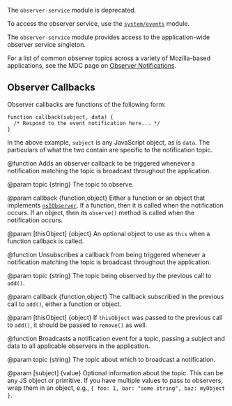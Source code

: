 <!-- This Source Code Form is subject to the terms of the Mozilla Public
   - License, v. 2.0. If a copy of the MPL was not distributed with this
   - file, You can obtain one at http://mozilla.org/MPL/2.0/. -->

<!-- contributed by Atul Varma [atul@mozilla.com]  -->
<!-- edited by Noelle Murata [fiveinchpixie@gmail.com]  -->

<div class="warning">
<p>The <code>observer-service</code> module is deprecated.</p>
<p>To access the observer service, use the
<a href="modules/sdk/system/events.html"><code>system/events</code></a>
module.</p>
</div>

The `observer-service` module provides access to the
application-wide observer service singleton.

For a list of common observer topics across a variety of Mozilla-based
applications, see the MDC page on
[Observer Notifications](https://developer.mozilla.org/en/Observer_Notifications).

## Observer Callbacks ##

Observer callbacks are functions of the following form:

    function callback(subject, data) {
      /* Respond to the event notification here... */
    }

In the above example, `subject` is any JavaScript object, as is
`data`.  The particulars of what the two contain are specific
to the notification topic.

<api name="add">
@function
  Adds an observer callback to be triggered whenever a notification matching the
  topic is broadcast throughout the application.

@param topic {string}
  The topic to observe.

@param callback {function,object}
  Either a function or an object that implements [`nsIObserver`](http://mxr.mozilla.org/mozilla-central/source/xpcom/ds/nsIObserver.idl).
  If a function, then it is called when the notification occurs.  If an object,
  then its `observe()` method is called when the notification occurs.

@param [thisObject] {object}
  An optional object to use as `this` when a function callback is called.
</api>

<api name="remove">
@function
  Unsubscribes a callback from being triggered whenever a notification
  matching the topic is broadcast throughout the application.

@param topic {string}
  The topic being observed by the previous call to `add()`.

@param callback {function,object}
  The callback subscribed in the previous call to `add()`, either a function or
  object.

@param [thisObject] {object}
  If `thisObject` was passed to the previous call to `add()`, it should be
  passed to `remove()` as well.
</api>

<api name="notify">
@function
  Broadcasts a notification event for a topic, passing a subject and data to all
  applicable observers in the application.

@param topic {string}
  The topic about which to broadcast a notification.

@param [subject] {value}
  Optional information about the topic.  This can be any JS object or primitive.
  If you have multiple values to pass to observers, wrap them in an object,
  e.g., `{ foo: 1, bar: "some string", baz: myObject }`.
</api>
